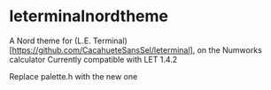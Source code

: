# leterminalnordtheme
A Nord theme for (L.E. Terminal)[https://github.com/CacahueteSansSel/leterminal], on the Numworks calculator
Currently compatible with LET 1.4.2

Replace palette.h with the new one

